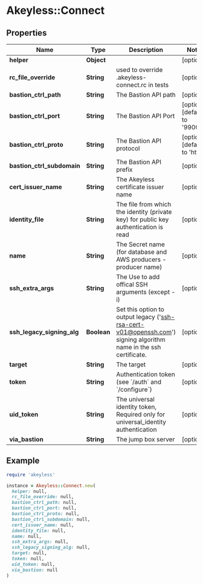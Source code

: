 # Akeyless::Connect

## Properties

| Name | Type | Description | Notes |
| ---- | ---- | ----------- | ----- |
| **helper** | **Object** |  | [optional] |
| **rc_file_override** | **String** | used to override .akeyless-connect.rc in tests | [optional] |
| **bastion_ctrl_path** | **String** | The Bastion API path | [optional] |
| **bastion_ctrl_port** | **String** | The Bastion API Port | [optional][default to &#39;9900&#39;] |
| **bastion_ctrl_proto** | **String** | The Bastion API protocol | [optional][default to &#39;http&#39;] |
| **bastion_ctrl_subdomain** | **String** | The Bastion API prefix | [optional] |
| **cert_issuer_name** | **String** | The Akeyless certificate issuer name | [optional] |
| **identity_file** | **String** | The file from which the identity (private key) for public key authentication is read | [optional] |
| **name** | **String** | The Secret name (for database and AWS producers - producer name) | [optional] |
| **ssh_extra_args** | **String** | The Use to add offical SSH arguments (except -i) | [optional] |
| **ssh_legacy_signing_alg** | **Boolean** | Set this option to output legacy (&#39;ssh-rsa-cert-v01@openssh.com&#39;) signing algorithm name in the ssh certificate. | [optional] |
| **target** | **String** | The target | [optional] |
| **token** | **String** | Authentication token (see &#x60;/auth&#x60; and &#x60;/configure&#x60;) | [optional] |
| **uid_token** | **String** | The universal identity token, Required only for universal_identity authentication | [optional] |
| **via_bastion** | **String** | The jump box server | [optional] |

## Example

```ruby
require 'akeyless'

instance = Akeyless::Connect.new(
  helper: null,
  rc_file_override: null,
  bastion_ctrl_path: null,
  bastion_ctrl_port: null,
  bastion_ctrl_proto: null,
  bastion_ctrl_subdomain: null,
  cert_issuer_name: null,
  identity_file: null,
  name: null,
  ssh_extra_args: null,
  ssh_legacy_signing_alg: null,
  target: null,
  token: null,
  uid_token: null,
  via_bastion: null
)
```


